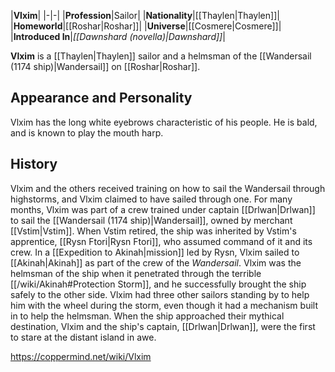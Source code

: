 |**Vlxim**|
|-|-|
|**Profession**|Sailor|
|**Nationality**|[[Thaylen\|Thaylen]]|
|**Homeworld**|[[Roshar\|Roshar]]|
|**Universe**|[[Cosmere\|Cosmere]]|
|**Introduced In**|*[[Dawnshard (novella)\|Dawnshard]]*|

**Vlxim** is a [[Thaylen\|Thaylen]] sailor and a helmsman of the [[Wandersail (1174 ship)\|Wandersail]] on [[Roshar\|Roshar]].

## Appearance and Personality
Vlxim has the long white eyebrows characteristic of his people. He is bald, and is known to play the mouth harp.

## History
Vlxim and the others received training on how to sail the Wandersail through highstorms, and Vlxim claimed to have sailed through one.
For many months, Vlxim was part of a crew trained under captain [[Drlwan\|Drlwan]] to sail the [[Wandersail (1174 ship)\|Wandersail]], owned by merchant [[Vstim\|Vstim]]. When Vstim retired, the ship was inherited by Vstim's apprentice, [[Rysn Ftori\|Rysn Ftori]], who assumed command of it and its crew.
In a [[Expedition to Akinah\|mission]] led by Rysn, Vlxim sailed to [[Akinah\|Akinah]] as part of the crew of the *Wandersail*. Vlxim was the helmsman of the ship when it penetrated through the terrible [[/wiki/Akinah#Protection Storm]], and he successfully brought the ship safely to the other side. Vlxim had three other sailors standing by to help him with the wheel during the storm, even though it had a mechanism built in to help the helmsman. When the ship approached their mythical destination, Vlxim and the ship's captain, [[Drlwan\|Drlwan]], were the first to stare at the distant island in awe.



https://coppermind.net/wiki/Vlxim
